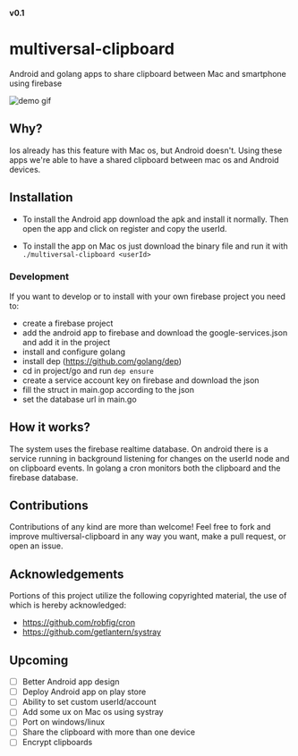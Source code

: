 **v0.1**

# multiversal-clipboard
Android and golang apps to share clipboard between Mac and smartphone using firebase

![demo gif](https://github.com/Salvatore-Giordano/multiversal-clipboard/blob/master/demo.gif)

## Why?

Ios already has this feature with Mac os, but Android doesn't.
Using these apps we're able to have a shared clipboard between mac os and Android devices.

## Installation

- To install the Android app download the apk and install it normally. Then open the app and click on register and copy the userId.

- To install the app on Mac os just download the binary file and run it with `./multiversal-clipboard <userId>`

### Development

If you want to develop or to install with your own firebase project you need to:

- create a firebase project
- add the android app to firebase and download the google-services.json and add it in the project
- install and configure golang 
- install dep (https://github.com/golang/dep)
- cd in project/go and run `dep ensure`
- create a service account key on firebase and download the json
- fill the struct in main.gop according to the json
- set the database url in main.go

## How it works?

The system uses the firebase realtime database. 
On android there is a service running in background listening for changes on the userId node and on clipboard events.
In golang a cron monitors both the clipboard and the firebase database.

## Contributions

Contributions of any kind are more than welcome! 
Feel free to fork and improve multiversal-clipboard in any way you want, make a pull request, or open an issue.

## Acknowledgements

Portions of this project utilize the following copyrighted material, the use of which is hereby acknowledged:

- https://github.com/robfig/cron
- https://github.com/getlantern/systray

## Upcoming

- [ ] Better Android app design
- [ ] Deploy Android app on play store
- [ ] Ability to set custom userId/account
- [ ] Add some ux on Mac os using systray
- [ ] Port on windows/linux
- [ ] Share the clipboard with more than one device
- [ ] Encrypt clipboards
